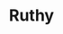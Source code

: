 ---
title: Ruthy
date: 
draft: false

# descripcion
description : Aro de plata con piedra cubic

materials: Plata 925

color: Multicolor

dimensions: 1,5cm

code: 01-16-0302

type: "Aros"

categories: []

price: $2.040,00

# Images
# first image will be shown in the product page
images:
  # - image: "images/path_to_image"
  # La ubicacion de las imagenes es imagenes/Aros/Aros.Cubic/01-16-0302-ruthy
  - image: "./images/aros/cubic/01-16-0302-estrellitas-colgantes_a.JPG"
  - image: "./images/aros/cubic/01-16-0302-estrellitas-colgantes_b.JPG"
---